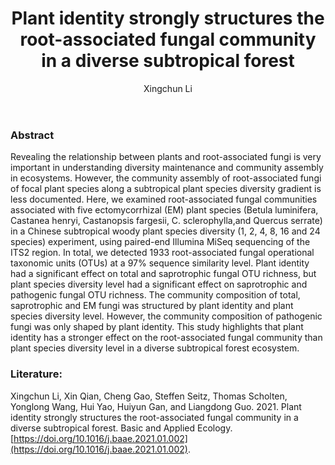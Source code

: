 ﻿---
layout: post
title:  "Plant identity strongly structures the root-associated fungal community in a diverse subtropical forest"
author: Xingchun Li
categories: [ Article ]
image: assets/projects/LXC1.jpg
tags: featured
---
### Abstract
Revealing the relationship between plants and root-associated fungi is very important in understanding diversity maintenance and community assembly in ecosystems. However, the community assembly of root-associated fungi of focal plant species along a subtropical plant species diversity gradient is less documented. Here, we examined root-associated fungal communities associated with five ectomycorrhizal (EM) plant species (Betula luminifera, Castanea henryi, Castanopsis fargesii, C. sclerophylla,and Quercus serrate) in a Chinese subtropical woody plant species diversity (1, 2, 4, 8, 16 and 24 species) experiment, using paired-end Illumina MiSeq sequencing of the ITS2 region. In total, we detected 1933 root-associated fungal operational taxonomic units (OTUs) at a 97% sequence similarity level. Plant identity had a significant effect on total and saprotrophic fungal OTU richness, but plant species diversity level had a significant effect on saprotrophic and pathogenic fungal OTU richness. The community composition of total, saprotrophic and EM fungi was structured by plant identity and plant species diversity level. However, the community composition of pathogenic fungi was only shaped by plant identity. This study highlights that plant identity has a stronger effect on the root-associated fungal community than plant species diversity level in a diverse subtropical forest ecosystem.

### Literature:
Xingchun Li, Xin Qian, Cheng Gao, Steffen Seitz, Thomas Scholten, Yonglong Wang, Hui Yao, Huiyun Gan, and Liangdong Guo. 2021. Plant identity strongly structures the root-associated fungal community in a diverse subtropical forest. Basic and Applied Ecology. [https://doi.org/10.1016/j.baae.2021.01.002](https://doi.org/10.1016/j.baae.2021.01.002).